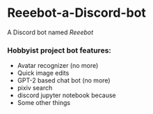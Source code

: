# Reeebot-a-Discord-bot
A Discord bot named *Reeebot*


### Hobbyist project bot features:
- Avatar recognizer (no more)
- Quick image edits
- GPT-2 based chat bot (no more)
- pixiv search
- discord jupyter notebook because
- Some other things
